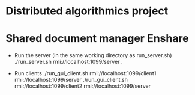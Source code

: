 # Distributed algorithmics project
# Shared document manager Enshare

- Run the server (in the same working directory as run_server.sh)
  ./run_server.sh rmi://localhost:1099/server .

- Run clients
  ./run_gui_client.sh rmi://localhost:1099/client1 rmi://localhost:1099/server
  ./run_gui_client.sh rmi://localhost:1099/client2 rmi://localhost:1099/server
